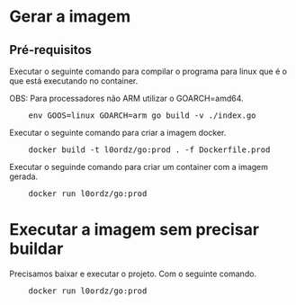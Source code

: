 # Gerar a imagem
## Pré-requisitos
Executar o seguinte comando para compilar o programa para linux que é o que está executando no container.

OBS: Para processadores não ARM utilizar o GOARCH=amd64.
<pre>
    env GOOS=linux GOARCH=arm go build -v ./index.go
</pre>

Executar o seguinte comando para criar a imagem docker.
<pre>
    docker build -t l0ordz/go:prod . -f Dockerfile.prod
</pre>

Executar o seguinde comando para criar um container com a imagem gerada.
<pre>
    docker run l0ordz/go:prod
</pre>

# Executar a imagem sem precisar buildar
Precisamos baixar  e executar o projeto. Com o seguinte comando.
<pre>
    docker run l0ordz/go:prod
</pre>